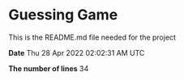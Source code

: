 # Guessing Game 

 This is the README.md file needed for the project 

**Date**
Thu 28 Apr 2022 02:02:31 AM UTC

**The number of lines**
34
